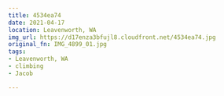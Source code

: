 ```yaml
---
title: 4534ea74
date: 2021-04-17
location: Leavenworth, WA
img_url: https://d17enza3bfujl8.cloudfront.net/4534ea74.jpg
original_fn: IMG_4899_01.jpg
tags:
- Leavenworth, WA
- climbing
- Jacob

---
```

